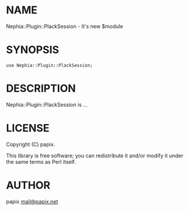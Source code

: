 # NAME

Nephia::Plugin::PlackSession - It's new $module

# SYNOPSIS

    use Nephia::Plugin::PlackSession;

# DESCRIPTION

Nephia::Plugin::PlackSession is ...

# LICENSE

Copyright (C) papix.

This library is free software; you can redistribute it and/or modify
it under the same terms as Perl itself.

# AUTHOR

papix <mail@papix.net>
